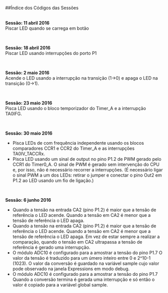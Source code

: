 ##Índice dos Códigos das Sessões
<br><br>

**Sessão: 11 abril 2016**<br>
Piscar LED quando se carrega em botão

<br>

**Sessão: 18 abril 2016**<br>
Piscar LED usando interrupções do porto P1

<br>

**Sessão: 2 maio 2016**<br>
Acende o LED usando a interrupção na transição (1->0) e apaga o LED na transição (0->1).

<br>

**Sessão: 23 maio 2016**<br>
Pisca LED usando o bloco temporizador do Timer_A e a interrupção TA0IFG.

<br>

**Sessão: 30 maio 2016**<br>
* Pisca LEDs de com frequência independente usando  os blocos comparadores CCR1 e CCR2 do Timer_A e as interrupções TA0IV_TACCRx.
* Pisca LED usando um sinal de output no pino P1.2 de PWM gerado pelo CCR1 do Timer0_A. O sinal de PWM é gerado sem intervenção do CPU e, por isso, não é necessário recorrer a interrupções. (É necessário ligar o sinal PWM a um dos LEDs: retirar o jumper e conectar o pino Out2 em P1.2 ao LED usando um fio de ligação.)

<br>

**Sessão: 6 junho 2016**<br>
* Quando a tensão na entrada CA2 (pino P1.2) é maior que a tensão de referência o LED acende. Quando a tensão em CA2 é menor que a tensão de referência o LED apaga.<br>
* Quando a tensão na entrada CA2 (pino P1.2) é maior que a tensão de referência o LED acende. Quando a tensão em CA2 é menor que a tensão de referência o LED apaga. Em vez de estar sempre a realizar a comparação, quando o tensão em CA2 ultrapassa a tensão de referência é gerado uma interrupção.<br>
* O módulo ADC10 é configurado para a amostrar a tensão do pino P1.7 O valor da tensão é traduzido para um úmero inteiro entre 0 e 2^10-1 (1023). O valor da conversão é guardado na variável sample cujo valor pode observado na janela Expressions em modo debug.<br>
* O módulo ADC10 é configurado para a amostrar a tensão do pino P1.7 Quando a conversão termina é gerada uma interrupção e só então o valor é copiado para a variável global  sample.
